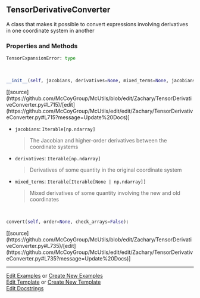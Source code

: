 ## <a id="McUtils.Zachary.TensorDerivativeConverter.TensorDerivativeConverter">TensorDerivativeConverter</a>
A class that makes it possible to convert expressions
involving derivatives in one coordinate system in another

### Properties and Methods
```python
TensorExpansionError: type
```
<a id="McUtils.Zachary.TensorDerivativeConverter.TensorDerivativeConverter.__init__" class="docs-object-method">&nbsp;</a> 
```python
__init__(self, jacobians, derivatives=None, mixed_terms=None, jacobians_name='Q', values_name='V'): 
```
<div class="docs-source-link" markdown="1">
[[source](https://github.com/McCoyGroup/McUtils/blob/edit/Zachary/TensorDerivativeConverter.py#L715)/[edit](https://github.com/McCoyGroup/McUtils/edit/edit/Zachary/TensorDerivativeConverter.py#L715?message=Update%20Docs)]
</div>


- `jacobians`: `Iterable[np.ndarray]`
    >The Jacobian and higher-order derivatives between the coordinate systems
- `derivatives`: `Iterable[np.ndarray]`
    >Derivatives of some quantity in the original coordinate system
- `mixed_terms`: `Iterable[Iterable[None | np.ndarray]]`
    >Mixed derivatives of some quantity involving the new and old coordinates

<a id="McUtils.Zachary.TensorDerivativeConverter.TensorDerivativeConverter.convert" class="docs-object-method">&nbsp;</a> 
```python
convert(self, order=None, check_arrays=False): 
```
<div class="docs-source-link" markdown="1">
[[source](https://github.com/McCoyGroup/McUtils/blob/edit/Zachary/TensorDerivativeConverter.py#L735)/[edit](https://github.com/McCoyGroup/McUtils/edit/edit/Zachary/TensorDerivativeConverter.py#L735?message=Update%20Docs)]
</div>





___

[Edit Examples](https://github.com/McCoyGroup/McUtils/edit/edit/ci/examples/McUtils/Zachary/TensorDerivativeConverter/TensorDerivativeConverter.md) or 
[Create New Examples](https://github.com/McCoyGroup/McUtils/new/edit/?filename=ci/examples/McUtils/Zachary/TensorDerivativeConverter/TensorDerivativeConverter.md) <br/>
[Edit Template](https://github.com/McCoyGroup/McUtils/edit/edit/ci/docs/McUtils/Zachary/TensorDerivativeConverter/TensorDerivativeConverter.md) or 
[Create New Template](https://github.com/McCoyGroup/McUtils/new/edit/?filename=ci/docs/templates/McUtils/Zachary/TensorDerivativeConverter/TensorDerivativeConverter.md) <br/>
[Edit Docstrings](https://github.com/McCoyGroup/McUtils/edit/edit/McUtils/Zachary/TensorDerivativeConverter.py?message=Update%20Docs)